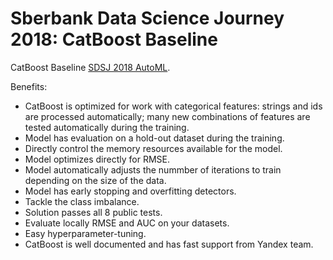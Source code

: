 # Sberbank Data Science Journey 2018: CatBoost Baseline
CatBoost Baseline [SDSJ 2018 AutoML](http://sdsj.sberbank.ai/).

Benefits: 
* CatBoost is optimized for work with categorical features: strings and ids are processed automatically; many new combinations of features are tested automatically during the training. 
* Model has evaluation on a hold-out dataset during the training. 
* Directly control the memory resources available for the model.  
* Model optimizes directly for RMSE.
* Model automatically adjusts the nummber of iterations to train depending on the size of the data. 
* Model has early stopping and overfitting detectors. 
* Tackle the class imbalance. 
* Solution passes all 8 public tests. 
* Evaluate locally RMSE and AUC on your datasets. 
* Easy hyperparameter-tuning. 
* CatBoost is well documented and has fast support from Yandex team. 
